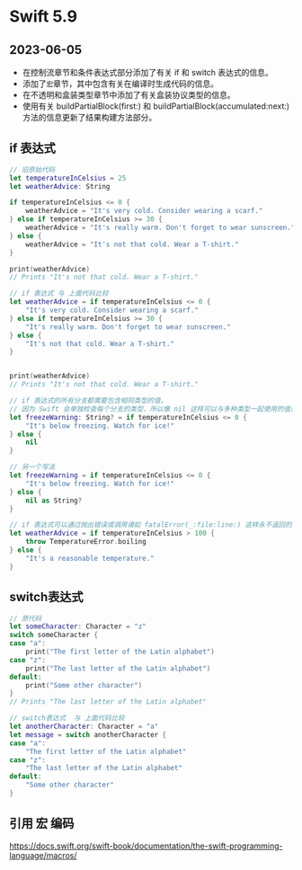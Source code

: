 # Swift 5.9

## 2023-06-05

* 在控制流章节和条件表达式部分添加了有关 if 和 switch 表达式的信息。
* 添加了`宏`章节，其中包含有关在编译时生成代码的信息。
* 在不透明和盒装类型章节中添加了有关盒装协议类型的信息。
* 使用有关 buildPartialBlock(first:) 和 buildPartialBlock(accumulated:next:) 方法的信息更新了结果构建方法部分。


## if 表达式

```swift
// 旧原始代码
let temperatureInCelsius = 25
let weatherAdvice: String

if temperatureInCelsius <= 0 {
    weatherAdvice = "It's very cold. Consider wearing a scarf."
} else if temperatureInCelsius >= 30 {
    weatherAdvice = "It's really warm. Don't forget to wear sunscreen."
} else {
    weatherAdvice = "It's not that cold. Wear a T-shirt."
}

print(weatherAdvice)
// Prints "It's not that cold. Wear a T-shirt."
```

```swift
// if 表达式 与 上面代码比较
let weatherAdvice = if temperatureInCelsius <= 0 {
    "It's very cold. Consider wearing a scarf."
} else if temperatureInCelsius >= 30 {
    "It's really warm. Don't forget to wear sunscreen."
} else {
    "It's not that cold. Wear a T-shirt."
}


print(weatherAdvice)
// Prints "It's not that cold. Wear a T-shirt."
```

```swift
// if 表达式的所有分支都需要包含相同类型的值。
// 因为 Swift 会单独检查每个分支的类型，所以像 nil 这样可以与多种类型一起使用的值会阻止 Swift 自动确定 if 表达式的类型。相反，您需要显式指定类型 - 例如：
let freezeWarning: String? = if temperatureInCelsius <= 0 {
    "It's below freezing. Watch for ice!"
} else {
    nil
}

// 另一个写法
let freezeWarning = if temperatureInCelsius <= 0 {
    "It's below freezing. Watch for ice!"
} else {
    nil as String?
}
```

```swift
// if 表达式可以通过抛出错误或调用诸如 fatalError(_:file:line:) 这样永不返回的函数来响应意外失败。例如：
let weatherAdvice = if temperatureInCelsius > 100 {
    throw TemperatureError.boiling
} else {
    "It's a reasonable temperature."
}
```

## switch表达式

```swift
// 原代码
let someCharacter: Character = "z"
switch someCharacter {
case "a":
    print("The first letter of the Latin alphabet")
case "z":
    print("The last letter of the Latin alphabet")
default:
    print("Some other character")
}
// Prints "The last letter of the Latin alphabet"
```

```swift
// switch表达式  与 上面代码比较
let anotherCharacter: Character = "a"
let message = switch anotherCharacter {
case "a":
    "The first letter of the Latin alphabet"
case "z":
    "The last letter of the Latin alphabet"
default:
    "Some other character"
}
```

## 引用 宏 编码

https://docs.swift.org/swift-book/documentation/the-swift-programming-language/macros/